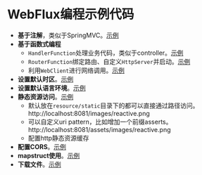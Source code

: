 # WebFlux编程示例代码

- **基于注解**，类似于SpringMVC。[示例](src/main/java/org/epha/web/controller/AnnotatedController.java)
- **基于函数式编程**
    - `HandlerFunction`处理业务代码，类似于controller。[示例](src/main/java/org/epha/web/handler/UserHandler.java)
    - `RouterFunction`绑定路由、自定义`HttpServer`并启动。[示例](src/main/java/org/epha/web/Server.java)
    - 利用`WebClient`进行网络调用。[示例](src/main/java/org/epha/web/Client.java)
- **设置默认时区**。[示例](src/main/java/org/epha/web/configuration/LocaleConfiguration.java)
- **设置默认语言环境**。[示例](src/main/java/org/epha/web/configuration/TimeZoneConfiguration.java)
- **静态资源访问**。[示例](src/main/resources/application.properties)
    - 默认放在`resource/static`目录下的都可以直接通过路径访问。http://localhost:8081/images/reactive.png
    - 可以自定义uri pattern，比如增加一个前缀asserts。http://localhost:8081/assets/images/reactive.png
    - 配置http静态资源缓存
- **配置CORS**。[示例](src/main/java/org/epha/web/configuration/CorsConfiguration.java)
- **mapstruct使用**。[示例](src/main/java/org/epha/web/mapper/PlayerMapper.java)
- **下载文件**。[示例](src/main/java/org/epha/web/controller/DownloadController.java)